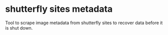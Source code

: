 # shutterfly sites metadata
Tool to scrape image metadata from shutterfly sites to recover data before it
is shut down.